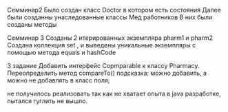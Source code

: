 Семминар2
Было создан класс Doctor в котором есть состояния
Далее были созданны унаследованные классы Мед работников 
В них были созданы методы

Семминар 3
Созданы 2 итерированных экземпляра pharm1 и pharm2
Создана коллекция set , и выведены уникальные экземпляры
с помощью метода equals и hashCode

3 задание
Добавить интерфейс Copmparable<Pharmacy> к классу Pharmacy. Переопределить метод compareTo()
подсказка: можно добавить, а можно не добавлять в класс поля;

не получилось реализовать так как не хватает опыта в java разработке, пытался гуглить не вышло.
